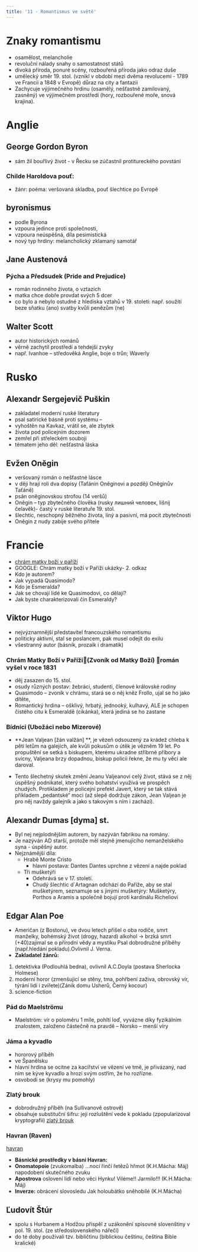 ```yaml
---
title: '11 - Romantismus ve světě'
---
```


# Znaky romantismu
* osamělost, melancholie
* revoluční nálady snahy o samostatnost států
* divoká příroda, ponuré scény, rozbouřená příroda jako odraz duše
* umělecký směr 19. stol. (vznikl v období mezi dvěma revolucemi - 1789 ve Francii a 1848 v Evropě) důraz na city a fantazii
* Zachycuje výjimečného hrdinu (osamělý, nešťastně zamilovaný, zasněný) ve výjimečném prostředí (hory, rozbouřené moře, snová krajina).

# Anglie

## George Gordon Byron
* sám žil bouřlivý život - v Řecku se zúčastnil protitureckého povstání

### Childe Haroldova pouť:
* žánr: poéma: veršovaná skladba, pouť šlechtice po Evropě

## byronismus

* podle Byrona
* vzpoura jedince proti společnosti,
* vzpoura neúspěšná, díla pesimistická
* nový typ hrdiny: melancholický zklamaný samotář

## Jane Austenová

### Pýcha a Předsudek (Pride and Prejudice)
* román rodinného života, o vztazích
* matka chce dobře provdat svých 5 dcer
* co bylo a nebylo ostudné z hlediska vztahů v 19. století: např. soužití beze sňatku (ano) svatby kvůli penězům (ne)

## Walter Scott
* autor historických románů
* věrně zachytil prostředí a tehdejší zvyky
* např. Ivanhoe – středověká Anglie, boje o trůn; Waverly

# Rusko

## Alexandr Sergejevič Puškin
* zakladatel moderní ruské literatury
* psal satirické básně proti systému – 
* vyhoštěn na Kavkaz, vrátil se, ale zbytek 
* života pod policejním dozorem
* zemřel při střeleckém souboji
* tématem jeho děl: nešťastná láska

## Evžen Oněgin
* veršovaný román o nešťastné lásce
* v ději hrají roli dva dopisy (Taťánin Oněginovi a později Oněginův Taťáně)
* psán oněginovskou strofou (14 veršů)
* Oněgin – typ zbytečného člověka (rusky лишний человек, lišnij čelavěk)- častý v ruské literatuře 19. stol.
* šlechtic, neschopný běžného života, líný a pasivní, má pocit zbytečnosti  
* Oněgin z nudy zabije svého přítele

# Francie
* [chrám matky boží v paříží](http://ld.johanesville.net/hugo-01-chram-matky-bozi-v-parizi)
* GOOGLE: Chrám matky boží v Paříži ukázky- 2. odkaz
* Kdo je autorem?
* Jak vypadá Quasimodo?
* Kdo je Esmeralda?
* Jak se chovají lidé ke Quasimodovi, co dělají?
* Jak byste charakterizovali čin Esmeraldy?

## Viktor Hugo
* nejvýznamnější představitel francouzského romantismu
* politicky aktivní, stal se poslancem, pak musel odejít do exilu
* všestranný autor (básník, prozaik i dramatik)

### Chrám Matky Boží v Paříži(Zvoník od Matky Boží) román vyšel v roce 1831
* děj zasazen do 15. stol.
* osudy různých postav: žebráci, studenti, členové královské rodiny
* Quasimodo – zvoník v chrámu, stará se o něj kněz Frollo, ujal se ho jako dítěte,
* Romantický hrdina – ošklivý, hrbatý, jednooký, kulhavý, ALE je schopen čistého citu k Esmeraldě (cikánka), která jediná se ho zastane

### Bídníci (Ubožáci nebo Mizerové)

* **Jean Valjean [žán valžán] **, je vězeň odsouzený za krádež chleba k pěti letům na galejích, ale kvůli pokusům o útěk je vězněm 19 let. Po propuštění se setká s biskupem, kterému ukradne stříbrné příbory a svícny, Valjeana brzy dopadnou, biskup policii řekne, že mu ty věci ale daroval. 

* Tento šlechetný skutek změní Jeanu Valjeanovi celý život, stává se z něj úspěšný podnikatel, který svého bohatství využívá ve prospěch chudých. Protikladem je policejní prefekt Javert, který se tak stává příkladem „pedantské“ moci (až slepě dodržuje zákon, Jean Valjean je pro něj navždy galejník a jako s takovým s ním i zachází). 

## Alexandr Dumas [dyma] st.

* Byl nej nejplodnějším autorem, by nazýván fabrikou na romány.
* Je nazýván AD starší, protože měl stejně jmenujícího nemanželského syna - úspěšný autor.
* Nejznámější díla:
	* Hrabě Monte Cristo
		* hlavní postava: Dantes Dantes uprchne z vězení a najde poklad 
	* Tři mušketýři
		* Odehrává se v 17. století.
		* Chudý šlechtic d´Artagnan odchází do Paříže, aby se stal mušketýrem, seznamuje se s jinými mušketýry: Mušketýry, Porthos a Aramis a společně bojují proti kardinálu Richeliovi 

## Edgar Alan Poe
* Američan (z Bostonu), ve dvou letech přišel o oba rodiče, smrt manželky, bohémský život (drogy, hazard) alkohol → brzká smrt (+40)zajímal se o přírodní vědy a mystiku Psal dobrodružné příběhy (např.hledání pokladu).Ovlivnil J. Verna.
* **Zakladatel žánrů:**
1. detektivka (Podlouhlá bedna), ovlivnil A.C.Doyla (postava Sherlocka Holmese)
2. moderní horor (zmenšující se stěny, tma, pohřbení zaživa, obrovský vír, týrání lidí i zvířete)(Zánik domu Usherů, Černý kocour)
3. science-fiction

### Pád do Maelströmu 
* Maelström: vír o poloměru 1 míle, pohltí loď, vyvázne díky fyzikálním znalostem, založeno částečně na pravdě – Norsko – menší víry

### Jáma a kyvadlo
* hororový příběh
* ve Španělsku
* hlavní hrdina se ocitne za kacířství ve vězení ve tmě, je přivázaný, nad ním se kýve kyvadlo a hrozí svým ostřím, že ho rozřízne.
* osvobodí se (krysy mu pomohly)
  
### Zlatý brouk
* dobrodružný příběh (na Sullivanově ostrově)
* obsahuje substituční šifru: její rozluštění vede k pokladu (zpopularizoval kryptografii)
[zlatý brouk](http://www.pdfknihy.maxzone.eu/books/jine/zlaty_chrobak-poe.pdf)

### Havran (Raven) 
[havran](https://www.pf.jcu.cz/stru/katedry/aj/doc/sukdolova/ual-havran.pdf)
* **Básnické prostředky v básni Havran:**
* **Onomatopoie** (zvukomalba) …nocí řinčí řetězů hřmot (K.H.Mácha: Máj) napodobení skutečného zvuku
* **Apostrova** oslovení lidí nebo věci Hynku! Viléme!! Jarmilo!!! (K.H.Mácha: Máj)
* **Inverze:** obrácení slovosledu Jak holoubátko sněhobílé (K.H.Mácha) 

## Ľudovít Štúr
* spolu s Hurbanem a Hodžou přispěl z uzákonění spisovné slovenštiny v pol. 19. stol. (ze středoslovenského nářečí)
* do té doby používali tzv. bibličtinu (biblickou češtinu, čeština Bible kralické)
